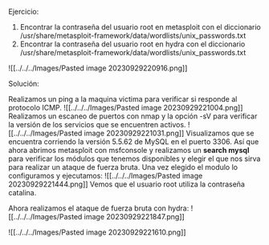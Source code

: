 Ejercicio:
1. Encontrar la contraseña del usuario root en metasploit con el diccionario /usr/share/metasploit-framework/data/wordlists/unix_passwords.txt
2. Encontrar la contraseña del usuario root en hydra con el diccionario /usr/share/metasploit-framework/data/wordlists/unix_passwords.txt

![[../../../Images/Pasted image 20230929220916.png]]


Solución:

Realizamos un ping a la maquina victima para verificar si responde al protocolo ICMP.
![[../../../Images/Pasted image 20230929221004.png]]
Realizamos un escaneo de puertos con nmap y la opción -sV para verificar la versión de los servicios que se encuentren activos.
![[../../../Images/Pasted image 20230929221031.png]]
Visualizamos que se encuentra corriendo la versión 5.5.62 de MySQL en el puerto 3306. Así que ahora abrimos metasploit con msfconsole y realizamos un **search mysql** para verificar los módulos que tenemos disponibles y elegir el que nos sirva para realizar un ataque de fuerza bruta.
Una vez elegido el modulo lo configuramos y ejecutamos:
![[../../../Images/Pasted image 20230929221444.png]]
Vemos que el usuario root utiliza la contraseña catalina.

Ahora realizamos el ataque de fuerza bruta con hydra:
![[../../../Images/Pasted image 20230929221847.png]]


![[../../../Images/Pasted image 20230929221610.png]]
